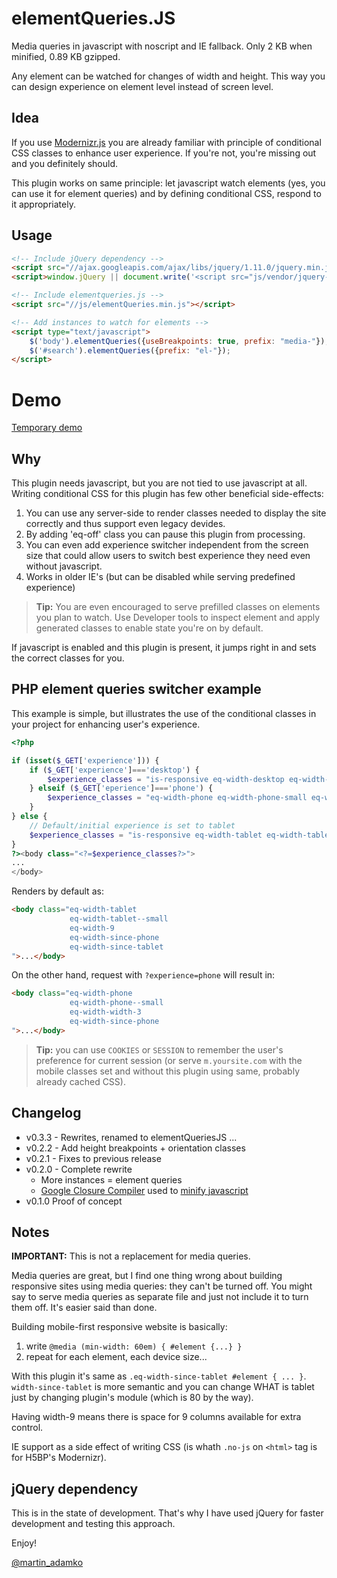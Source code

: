 elementQueries.JS
==================

Media queries in javascript with noscript and IE fallback.
Only 2 KB when minified, 0.89 KB gzipped.

Any element can be watched for changes of width and height. This way you can
design experience on element level instead of screen level.

## Idea

If you use [Modernizr.js][] you are already familiar with principle of
conditional CSS classes to enhance user experience. If you're not, you're
missing out and you definitely should.

This plugin works on same principle: let javascript watch elements (yes, you
can use it for element queries) and by defining conditional CSS, respond to
it appropriately.

## Usage

```html
<!-- Include jQuery dependency -->
<script src="//ajax.googleapis.com/ajax/libs/jquery/1.11.0/jquery.min.js"></script>
<script>window.jQuery || document.write('<script src="js/vendor/jquery-1.11.0.min.js"><\/script>')</script>

<!-- Include elementqueries.js -->
<script src="//js/elementQueries.min.js"></script>

<!-- Add instances to watch for elements -->
<script type="text/javascript">
    $('body').elementQueries({useBreakpoints: true, prefix: "media-"});
    $('#search').elementQueries({prefix: "el-"});
</script>
```

# Demo

[Temporary demo](http://www.martinadamko.sk/projects/elementqueries.js/)

## Why

This plugin needs javascript, but you are not tied to use javascript at all.
Writing conditional CSS for this plugin has few other beneficial side-effects:

1. You can use any server-side to render classes needed to display the
   site correctly and thus support even legacy devides.
1. By adding 'eq-off' class you can pause this plugin from
   processing.
1. You can even add experience switcher independent from the screen size that
   could allow users to switch best experience they need even without javascript.
1. Works in older IE's (but can be disabled while serving predefined experience)

> **Tip:** You are even encouraged to serve prefilled classes on elements you
> plan to watch. Use Developer tools to inspect element and apply generated
> classes to enable state you're on by default.

If javascript is enabled and this plugin is present, it jumps right in
and sets the correct classes for you.

## PHP element queries switcher example

This example is simple, but illustrates the use of the conditional classes in
your project for enhancing user's experience.

```php
<?php

if (isset($_GET['experience'])) {
    if ($_GET['experience']==='desktop') {
        $experience_classes = "is-responsive eq-width-desktop eq-width-desktop-small eq-width-13 eq-width-since-phone eq-width-since-tablet eq-width-since-desktop";
    } elseif ($_GET['eperience']==='phone') {
        $experience_classes = "eq-width-phone eq-width-phone-small eq-width-3 eq-width-since-phone";
    }
} else {
    // Default/initial experience is set to tablet
    $experience_classes = "is-responsive eq-width-tablet eq-width-tablet-small eq-width-9 eq-width-since-phone eq-width-since-tablet";
}
?><body class="<?=$experience_classes?>">
...
</body>
```

Renders by default as:

```html
<body class="eq-width-tablet
             eq-width-tablet--small
             eq-width-9
             eq-width-since-phone
             eq-width-since-tablet
">...</body>
```

On the other hand, request with `?experience=phone` will result in:

```html
<body class="eq-width-phone
             eq-width-phone--small
             eq-width-width-3
             eq-width-since-phone
">...</body>
```

> **Tip:** you can use `COOKIES` or `SESSION` to remember the user's preference
> for current session (or serve `m.yoursite.com` with the mobile classes set and
> without this plugin using same, probably already cached CSS).

## Changelog


- v0.3.3 - Rewrites, renamed to elementQueriesJS
  ...
- v0.2.2 - Add height breakpoints + orientation classes
- v0.2.1 - Fixes to previous release
- v0.2.0 - Complete rewrite
  - More instances = element queries
  - [Google Closure Compiler][GCC] used to [minify javascript][GCCApp]
- v0.1.0 Proof of concept

## Notes

**IMPORTANT:** This is not a replacement for media queries.

Media queries are great, but I find one thing wrong about building responsive
sites using media queries: they can't be turned off. You might say to serve
media queries as separate file and just not include it to turn them off. It's
easier said than done.

Building mobile-first responsive website is basically:

   1. write `@media (min-width: 60em) { #element {...} }`
   1. repeat for each element, each device size...

With this plugin it's same as `.eq-width-since-tablet #element { ... }`.
`width-since-tablet` is more semantic and you can change WHAT is tablet just by
changing plugin's module (which is 80 by the way).

Having width-9 means there is space for 9 columns available for extra control.

IE support as a side effect of writing CSS (is whath `.no-js` on `<html>` tag
is for H5BP's Modernizr).

## jQuery dependency

This is in the state of development. That's why I have used jQuery for
faster development and testing this approach.

Enjoy!

[@martin_adamko][me]

[me]:     http://twitter.com/martin_adamko
[GCC]:    http://dl.google.com/closure-compiler/compiler-latest.zip
[GCCApp]: http://closure-compiler.appspot.com/

[Modernizr.js]: http://modernizr.com
